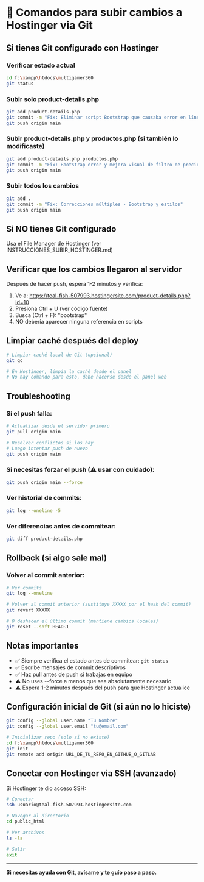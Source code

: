 # 🚀 Comandos para subir cambios a Hostinger via Git

## Si tienes Git configurado con Hostinger

### Verificar estado actual
```bash
cd f:\xampp\htdocs\multigamer360
git status
```

### Subir solo product-details.php
```bash
git add product-details.php
git commit -m "Fix: Eliminar script Bootstrap que causaba error en línea 331"
git push origin main
```

### Subir product-details.php y productos.php (si también lo modificaste)
```bash
git add product-details.php productos.php
git commit -m "Fix: Bootstrap error y mejora visual de filtro de precios"
git push origin main
```

### Subir todos los cambios
```bash
git add .
git commit -m "Fix: Correcciones múltiples - Bootstrap y estilos"
git push origin main
```

## Si NO tienes Git configurado

Usa el File Manager de Hostinger (ver INSTRUCCIONES_SUBIR_HOSTINGER.md)

## Verificar que los cambios llegaron al servidor

Después de hacer push, espera 1-2 minutos y verifica:

1. Ve a: https://teal-fish-507993.hostingersite.com/product-details.php?id=10
2. Presiona Ctrl + U (ver código fuente)
3. Busca (Ctrl + F): "bootstrap"
4. NO debería aparecer ninguna referencia en scripts

## Limpiar caché después del deploy

```bash
# Limpiar caché local de Git (opcional)
git gc

# En Hostinger, limpia la caché desde el panel
# No hay comando para esto, debe hacerse desde el panel web
```

## Troubleshooting

### Si el push falla:
```bash
# Actualizar desde el servidor primero
git pull origin main

# Resolver conflictos si los hay
# Luego intentar push de nuevo
git push origin main
```

### Si necesitas forzar el push (⚠️ usar con cuidado):
```bash
git push origin main --force
```

### Ver historial de commits:
```bash
git log --oneline -5
```

### Ver diferencias antes de commitear:
```bash
git diff product-details.php
```

## Rollback (si algo sale mal)

### Volver al commit anterior:
```bash
# Ver commits
git log --oneline

# Volver al commit anterior (sustituye XXXXX por el hash del commit)
git revert XXXXX

# O deshacer el último commit (mantiene cambios locales)
git reset --soft HEAD~1
```

## Notas importantes

- ✅ Siempre verifica el estado antes de commitear: `git status`
- ✅ Escribe mensajes de commit descriptivos
- ✅ Haz pull antes de push si trabajas en equipo
- ⚠️ No uses --force a menos que sea absolutamente necesario
- ⚠️ Espera 1-2 minutos después del push para que Hostinger actualice

## Configuración inicial de Git (si aún no lo hiciste)

```bash
git config --global user.name "Tu Nombre"
git config --global user.email "tu@email.com"

# Inicializar repo (solo si no existe)
cd f:\xampp\htdocs\multigamer360
git init
git remote add origin URL_DE_TU_REPO_EN_GITHUB_O_GITLAB
```

## Conectar con Hostinger via SSH (avanzado)

Si Hostinger te dio acceso SSH:

```bash
# Conectar
ssh usuario@teal-fish-507993.hostingersite.com

# Navegar al directorio
cd public_html

# Ver archivos
ls -la

# Salir
exit
```

---

**Si necesitas ayuda con Git, avísame y te guío paso a paso.**
